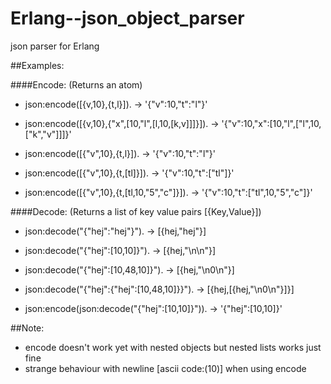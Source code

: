 # Erlang--json_object_parser
json parser for Erlang

##Examples:

####Encode: (Returns an atom)

- json:encode([{v,10},{t,l}]). -> '{"v":10,"t":"l"}'

- json:encode([{v,10},{"x",[10,"l",[l,10,[k,v]]]}]). -> '{"v":10,"x":[10,"l",["l",10,["k","v"]]]}'

- json:encode([{"v",10},{t,l}]). -> '{"v":10,"t":"l"}'

- json:encode([{"v",10},{t,[tl]}]). -> '{"v":10,"t":["tl"]}'

- json:encode([{"v",10},{t,[tl,10,"5","c"]}]). -> '{"v":10,"t":["tl",10,"5","c"]}'

####Decode: (Returns a list of key value pairs [{Key,Value}])

- json:decode("{\"hej\":\"hej\"}"). -> [{hej,"hej"}]

- json:decode("{\"hej\":[10,10]}"). -> [{hej,"\n\n"}]

- json:decode("{\"hej\":[10,48,10]}"). -> [{hej,"\n0\n"}]

- json:decode("{\"hej\":{\"hej\":[10,48,10]}}"). -> [{hej,[{hej,"\n0\n"}]}]

- json:encode(json:decode("{\"hej\":[10,10]}")). -> '{"hej":[10,10]}'

##Note:

- encode doesn't work yet with nested objects but nested lists works just fine
- strange behaviour with newline [ascii code:(10)] when using encode
